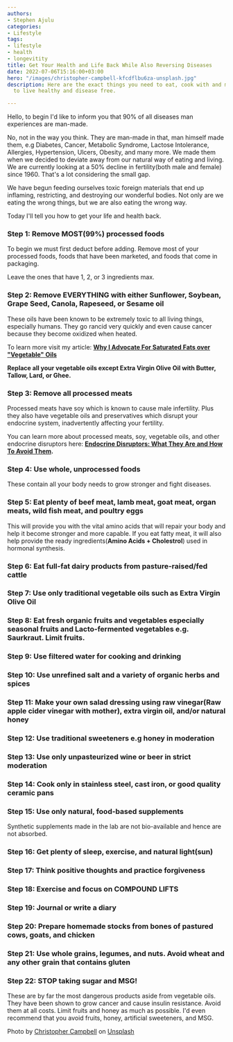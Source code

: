 ```yaml
---
authors:
- Stephen Ajulu
categories:
- Lifestyle
tags:
- lifestyle
- health
- longevitity
title: Get Your Health and Life Back While Also Reversing Diseases
date: 2022-07-06T15:16:00+03:00
hero: "/images/christopher-campbell-kfcdflbu6za-unsplash.jpg"
description: Here are the exact things you need to eat, cook with and make in order
  to live healthy and disease free.

---
```

Hello, to begin I'd like to inform you that 90% of all diseases man experiences are man-made.

No, not in the way you think. They are man-made in that, man himself made them, e.g Diabetes, Cancer, Metabolic Syndrome, Lactose Intolerance, Allergies, Hypertension, Ulcers, Obesity, and many more. We made them when we decided to deviate away from our natural way of eating and living. We are currently looking at a 50% decline in fertility(both male and female) since 1960. That's a lot considering the small gap.

We have begun feeding ourselves toxic foreign materials that end up inflaming, restricting, and destroying our wonderful bodies. Not only are we eating the wrong things, but we are also eating the wrong way.

Today I'll tell you how to get your life and health back.

### Step 1: Remove MOST(99%) processed foods

To begin we must first deduct before adding. Remove most of your processed foods, foods that have been marketed, and foods that come in packaging.

Leave the ones that have 1, 2, or 3 ingredients max.

### Step 2: Remove EVERYTHING with either Sunflower, Soybean, Grape Seed, Canola, Rapeseed, or Sesame oil

These oils have been known to be extremely toxic to all living things, especially humans. They go rancid very quickly and even cause cancer because they become oxidized when heated.

To learn more visit my article: [**Why I Advocate For Saturated Fats over "Vegetable" Oils**](https://stephenajulu.com/blog/why-i-advocate-for-saturated-fats-over-vegetable-oils/)

**Replace all your vegetable oils except Extra Virgin Olive Oil with Butter, Tallow, Lard, or Ghee.**

### Step 3: Remove all processed meats

Processed meats have soy which is known to cause male infertility. Plus they also have vegetable oils and preservatives which disrupt your endocrine system, inadvertently affecting your fertility.

You can learn more about processed meats, soy, vegetable oils, and other endocrine disruptors here: [**Endocrine Disruptors: What They Are and How To Avoid Them**](https://stephenajulu.com/blog/endocrine-disruptors-what-they-are-how-to-avoid-them/)**.**

### Step 4: Use whole, unprocessed foods

These contain all your body needs to grow stronger and fight diseases.

### Step 5: Eat plenty of beef meat, lamb meat, goat meat, organ meats, wild fish meat, and poultry eggs

This will provide you with the vital amino acids that will repair your body and help it become stronger and more capable. If you eat fatty meat, it will also help provide the ready ingredients(**Amino Acids + Cholestrol**) used in hormonal synthesis.

### Step 6: Eat full-fat dairy products from pasture-raised/fed cattle

### Step 7: Use only traditional vegetable oils such as Extra Virgin Olive Oil

### Step 8: Eat fresh organic fruits and vegetables especially seasonal fruits and Lacto-fermented vegetables e.g. Saurkraut. Limit fruits.

### Step 9: Use filtered water for cooking and drinking

### Step 10: Use unrefined salt and a variety of organic herbs and spices

### Step 11: Make your own salad dressing using raw vinegar(Raw apple cider vinegar with mother), extra virgin oil, and/or natural honey

### Step 12: Use traditional sweeteners e.g honey in moderation

### Step 13: Use only unpasteurized wine or beer in strict moderation

### Step 14: Cook only in stainless steel, cast iron, or good quality ceramic pans

### Step 15: Use only natural, food-based supplements

Synthetic supplements made in the lab are not bio-available and hence are not absorbed.

### Step 16: Get plenty of sleep, exercise, and natural light(sun)

### Step 17: Think positive thoughts and practice forgiveness

### Step 18: Exercise and focus on COMPOUND LIFTS

### Step 19: Journal or write a diary

### Step 20: Prepare homemade stocks from bones of pastured cows, goats, and chicken

### Step 21: Use whole grains, legumes, and nuts. Avoid wheat and any other grain that contains gluten

### Step 22: STOP taking sugar and MSG!

These are by far the most dangerous products aside from vegetable oils. They have been shown to grow cancer and cause insulin resistance. Avoid them at all costs. Limit fruits and honey as much as possible. I'd even recommend that you avoid fruits, honey, artificial sweeteners, and MSG.

Photo by [Christopher Campbell](https://unsplash.com/@chrisjoelcampbell?utm_source=unsplash&utm_medium=referral&utm_content=creditCopyText) on [Unsplash](https://unsplash.com/s/photos/healthy-woman?utm_source=unsplash&utm_medium=referral&utm_content=creditCopyText)